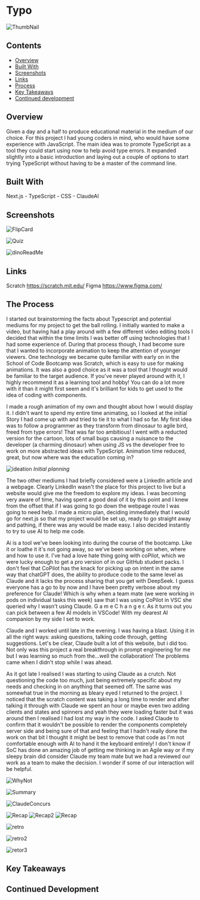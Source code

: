 # Typo
![ThumbNail](https://github.com/user-attachments/assets/e9ecc20f-8b3e-4e9a-bbea-6546dbd701a8)


## Contents
* [Overview](#overview)
* [Built With](#built-with)
* [Screenshots](#screenshots)
* [Links](#links)
* [Process](#the-process)
* [Key Takeaways](#key-takeaways)
* [Continued development](#continued-development)

## Overview
Given a day and a half to produce educational material in the medium of our choice. For this project 
I had young coders in mind, who would have some experience with JavaScript. The main idea was to promote TypeScript as a tool they could start using now to help avoid type errors. It expanded slightly into a basic introduction and laying out a couple of options to start trying TypeScript without having to be a master of the command line.
  
## Built With
  Next.js - TypeScript - CSS - ClaudeAI
  
## Screenshots
![FlipCard](https://github.com/user-attachments/assets/88e638a6-60f7-428d-8661-2a5751633c43)

![Quiz](https://github.com/user-attachments/assets/0b695f37-9a72-4b01-bb53-a4a576728061)

![dinoReadMe](https://github.com/user-attachments/assets/1586020a-3bf7-4e5d-9ebd-8dc70d646707)
  
## Links
Scratch  https://scratch.mit.edu/
Figma  https://www.figma.com/

## The Process
I started out brainstorming the facts about Typescript and potential mediums for my project to get the ball rolling. I initially wanted to make a video, but having  had  a play around with a few different video editing tools I decided that within the time limits I was better off using technologies that I had some experience of. During that process though, I had become sure that I wanted to incorporate animation to keep the attention of younger viewers. One technology we became quite familiar with early on in the School of Code Bootcamp was Scratch, which is easy to use for making animations. It was also a good choice as it was a tool that I thought would be familiar to the target audience. If you've never played around with it, I highly recommend it as a learning tool and hobby! You can do a lot more with it than it might first seem and it's brilliant for kids to get used to the idea of coding with components.

I made a rough animation of my own and thought about how I would display it. I didn't want to spend my entire time animating, so I looked at the initial Story I had come up with and tried to tie it to what I had so far. My first idea was to follow a programmer as they transform from dinosaur to agile bird, freed from type errors! That was far too ambitious! I went with a reducted version for the cartoon, lots of small bugs causing a nuisance to the developer (a charming dinosaur) when using JS vs the developer free to work on more abstracted ideas with TypeScript. Animation time reduced, great, but now where was the education coming in?

![ideation](https://github.com/user-attachments/assets/b2054217-2672-4013-9179-bc6b1fc874e7)
*Initial planning*

The two other mediums I had briefly considered were a LinkedIn article and a webpage. Clearly LinkedIn wasn't the place for this project to live but a website would give me the freedom to explore my ideas. I was becoming very aware of time, having spent a good deal of it by this point and I knew from the offset that if I was going to go down the webpage route I was going to need help. I made a micro plan, deciding immediately that I would go for next.js so that my project would be set up, ready to go straight away and pathing, if there was any would be made easy. I also decided instantly to try to use AI to help me code.

Ai is a tool we've been looking into during the course of the bootcamp. Like it or loathe it it's not going away, so we've been working on when, where and how to use it. I've had a love hate thing going with coPilot, which we were lucky enough to get a pro version of in our GitHub student packs. I don't feel that CoPilot has the knack for picking up on intent in the same way that chatGPT does, the ability to produce code to the same level as Claude and it lacks the process sharing that you get with DeepSeek. I guess everyone has a go to by now and I have been pretty verbose about my preference for Claude! Which is why when a team mate (we were working in pods on individual tasks this week) saw that I was using CoPilot in VSC she queried why I wasn't using Claude. G a m e C h a n g e r. As it turns out you can pick between a few AI models in VSCode! With my dearest AI companion by my side I set to work.

Claude and I worked until late in the evening. I was having a blast. Using it in all the right ways: asking questions, talking code through, getting suggestions. Let's be clear, Claude built a lot of this website, but i did too. Not only was this project a real breakthrough in prompt engineering for me but I was learning so much from the...well the collaboration! The problems came when I didn't stop while I was ahead.

As it got late I realised I was starting to using Claude as a crutch. Not questioning the code too much, just being extremely specific about my needs and checking in on anything that seemed off. The same was somewhat true in the morning as bleary eyed I returned to the project. I noticed that the scratch content was taking a long time to render and after talking it through with Claude we spent an hour or maybe even two adding clients and states and spinners and yeah they were loading faster but it was around then I realised I had lost my way in the code. I asked Claude to confirm that it wouldn't be possible to render the components completely server side and being sure of that and feeling that I hadn't really done the work on that bit I thought it might be best to remove that code as I'm not comfortable enough with AI to hand it the keyboard entirely! I don't know if SoC has done an amazing job of getting me thinking in an Agile way or if my sleepy brain did consider Claude my team mate but we had a reviewed our work as a team to make the decision. I wonder if some of our interaction will be helpful.

![WhyNot](https://github.com/user-attachments/assets/e3e31c4d-500c-4d56-9c4b-d151f0b4b156)

![Summary](https://github.com/user-attachments/assets/6914a3ae-adac-49d6-94a6-b2544f161e7d)

![ClaudeConcurs](https://github.com/user-attachments/assets/b5da2708-2373-4331-9000-aced2ffd3f99)



![Recap](https://github.com/user-attachments/assets/07fc9d4e-119c-43c8-91d1-6615ddfff99e)
![Recap2](https://github.com/user-attachments/assets/aec7a36f-189b-460d-933a-813d33a1f62b)
![Recap](https://github.com/user-attachments/assets/f1380a92-4b17-4a8e-8e63-ec556c30a623)

![retro](https://github.com/user-attachments/assets/3f6c0c36-3915-41de-950f-f1c8f771b117)

![retro2](https://github.com/user-attachments/assets/d8b63985-564c-4c89-8d4e-88e5004a0c8b)

![retor3](https://github.com/user-attachments/assets/9dc43fe5-63ea-4150-b104-70957d4579d8)




## Key Takeaways
## Continued Development
